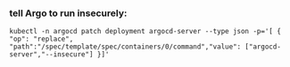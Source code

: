 ### tell Argo to run insecurely:

```shell
kubectl -n argocd patch deployment argocd-server --type json -p='[ { "op": "replace", "path":"/spec/template/spec/containers/0/command","value": ["argocd-server","--insecure"] }]'
```
